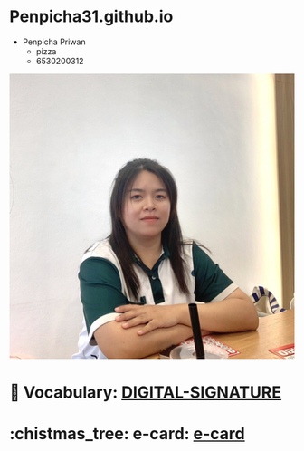 # Penpicha31.github.io

- Penpicha Priwan
  - pizza
  - 6530200312


![profile](img/Image.jpg)


# :ledger: Vocabulary: [DIGITAL-SIGNATURE](digital-signature)
# :chistmas_tree: e-card: [e-card](e-card)
